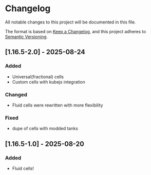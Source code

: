 # Changelog

All notable changes to this project will be documented in this file.

The format is based on [Keep a Changelog](https://keepachangelog.com/en/1.1.0/),
and this project adheres to [Semantic Versioning](https://semver.org/spec/v2.0.0.html).

## [1.16.5-2.0] - 2025-08-24
### Added

- Universal(fractional) cells
- Custom cells with kubejs integration

### Changed

- Fluid cells were rewritten with more flexibility

### Fixed

- dupe of cells with modded tanks

## [1.16.5-1.0] - 2025-08-20

### Added

- Fluid cells!
